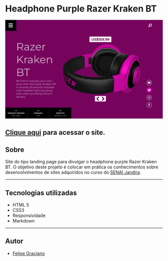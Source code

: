 # Headphone Purple Razer Kraken BT

![](./img/desktop.png)

[Clique aqui](https://github.com/felipegracian/headphone-purple) para acessar o site.
---
## Sobre
Site do tipo landing page para divulgar o headphone purple Razer Kraken BT.
O objetivo deste projeto é colocar em prática os conhecimentos sobre desenvolvimentos de sites adquiridos no curso do [SENAI Jandira](https://jandira.sp.senai.br/).

---
## Tecnologias utilizadas
- HTML 5
- CSS3
- Responsividade
- Markdown

---
## Autor
- [Felipe Graciano](https://github.com/felipegracian)